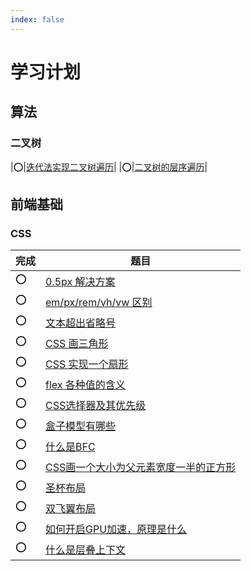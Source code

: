 ```yaml
---
index: false
---
```


# 学习计划
## 算法
### 二叉树
|⭕️|[迭代法实现二叉树遍历](/algorithm/二叉树/二叉树遍历迭代法.html)|
|⭕️|[二叉树的层序遍历](/algorithm/二叉树/二叉树的层序遍历.html)|

## 前端基础

### CSS

|完成|题目|
|---|---|
|⭕️|[0.5px 解决方案](/frontend-basic/css/1.0.5px%20解决方案.html)|
|⭕️|[em/px/rem/vh/vw 区别](/frontend-basic/css/2.empxremvhvw区别.html)|
|⭕️|[文本超出省略号](/frontend-basic/css/3.文本超出省略号.html)|
|⭕️|[CSS 画三角形](/frontend-basic/css/4.CSS画三角形.html)|
|⭕️|[CSS 实现一个扇形](/frontend-basic/css/6.CSS实现一个扇形.html)|
|⭕️|[flex 各种值的含义](/frontend-basic/css/7.flex各种值的含义.html)|
|⭕️|[CSS选择器及其优先级](/frontend-basic/css/8.CSS选择器及其优先级.html)|
|⭕️|[盒子模型有哪些](/frontend-basic/css/9.盒子模型有哪些.html)|
|⭕️|[什么是BFC](/frontend-basic/css/10.什么是BFC.html)|
|⭕️|[CSS画一个大小为父元素宽度一半的正方形](/frontend-basic/css/11.CSS画一个大小为父元素宽度一半的正方形.html)|
|⭕️|[圣杯布局](/frontend-basic/css/12.圣杯布局.html)|
|⭕️|[双飞翼布局](/frontend-basic/css/13.双飞翼布局.html)|
|⭕️|[如何开启GPU加速，原理是什么](/frontend-basic/css/15.如何开启GPU加速，原理是什么.html)|
|⭕️|[什么是层叠上下文](/frontend-basic/css/16.什么是层叠上下文.html)|
